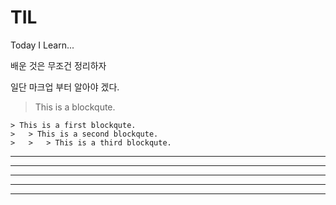 # TIL
Today I Learn... 

배운 것은 무조건 정리하자

일단 마크업 부터 알아야 겠다. 

> This is a blockqute.

```
> This is a first blockqute.
>	> This is a second blockqute.
>	>	> This is a third blockqute.
```

* * *

***

*****

- - -

---------------------------------------

